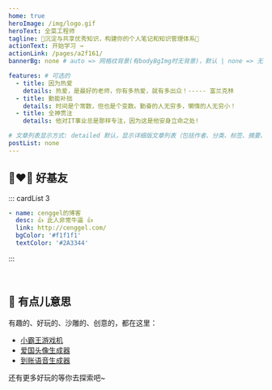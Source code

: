 ```yaml
---
home: true
heroImage: /img/logo.gif
heroText: 全菜工程师
tagline: 🚀沉淀与共享优秀知识，构建你的个人笔记和知识管理体系🚀
actionText: 开始学习 →
actionLink: /pages/a2f161/
bannerBg: none # auto => 网格纹背景(有bodyBgImg时无背景)，默认 | none => 无 | '大图地址' | background: 自定义背景样式       提示：如发现文本颜色不适应你的背景时可以到palette.styl修改$bannerTextColor变量

features: # 可选的
  - title: 因为热爱 
    details: 热爱，是最好的老师，你有多热爱，就有多出众！----- 富兰克林 
  - title: 勤能补拙 
    details: 时间是个常数，但也是个变数。勤奋的人无穷多，懒惰的人无穷小！ 
  - title: 全神贯注 
    details: 他对IT事业总是那样专注，因为这是他安身立命之处!

# 文章列表显示方式: detailed 默认，显示详细版文章列表（包括作者、分类、标签、摘要、分页等）| simple => 显示简约版文章列表（仅标题和日期）| none 不显示文章列表
postList: none
---
```


## 👨‍❤️‍👨 好基友
::: cardList 3
```yaml
- name: cenggel的博客
  desc: 👍 此人非常牛逼 👍
  link: http://cenggel.com/
  bgColor: '#f1f1f1'
  textColor: '#2A3344'
```
:::

<br/>

## 🎉 有点儿意思 
有趣的、好玩的、沙雕的、创意的，都在这里：
- [小霸王游戏机](https://game.xugaoyi.com)
- [爱国头像生成器](https://avatar.xugaoyi.com/)
- [到账语音生成器](https://zfb.xugaoyi.com/)

还有更多好玩的等你去探索吧~



